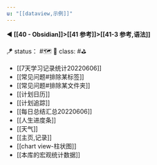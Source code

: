```yaml
---
u: "[[dataview,示例]]"
---
```


**◀️ [[40 - Obsidian]]>[[41 参考]]>[[41-3 参考,语法]]**

🪁 status： #🗺️
🎏 class: #⛳

- [[7天学习记录统计20220606]]
- [[常见问题#排除某标签]]
- [[常见问题#排除某文件夹]]
- [[计划日历]]
- [[计划追踪]]
- [[每日总结汇总20220606]]
- [[人生进度条]]
- [[天气]]
- [[主页,记录]]
- [[chart view-柱状图]]
- [[本库的宏观统计数据]]
